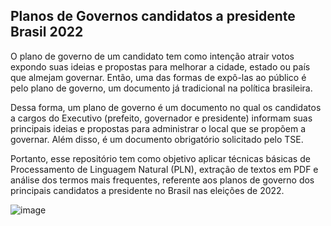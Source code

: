 ## Planos de Governos candidatos a presidente Brasil 2022 

O plano de governo de um candidato tem como intenção atrair votos expondo suas ideias e propostas para melhorar a cidade, estado ou país que almejam governar. Então, uma das formas de expô-las ao público é pelo plano de governo, um documento já tradicional na política brasileira.

Dessa forma, um plano de governo é um documento no qual os candidatos a cargos do Executivo (prefeito, governador e presidente) informam suas principais ideias e propostas para administrar o local que se propõem a governar. Além disso, é um documento obrigatório solicitado pelo TSE. 

Portanto, esse repositório tem como objetivo aplicar técnicas básicas de Processamento de Linguagem Natural (PLN), extração de textos em PDF e análise dos termos mais frequentes, referente aos planos de governo dos principais candidatos a presidente no Brasil nas eleições de 2022.

![image](https://user-images.githubusercontent.com/63743020/189486056-b8581b00-045b-448a-9344-18de061080ff.png)
